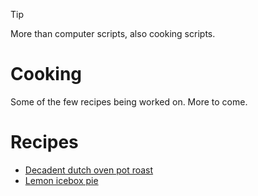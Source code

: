 > [!TIP]
> More than computer scripts, also cooking scripts.

# Cooking
Some of the few recipes being worked on. More to come.

# Recipes
- [Decadent dutch oven pot roast](decadent-dutch-oven-pot-roast.md)
- [Lemon icebox pie](lemon-icebox-pie.md)
